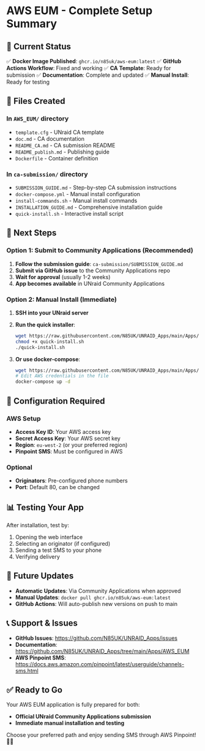 # AWS EUM - Complete Setup Summary

## 🎯 Current Status

✅ **Docker Image Published**: `ghcr.io/n85uk/aws-eum:latest`
✅ **GitHub Actions Workflow**: Fixed and working
✅ **CA Template**: Ready for submission
✅ **Documentation**: Complete and updated
✅ **Manual Install**: Ready for testing

## 📁 Files Created

### In `AWS_EUM/` directory

- `template.cfg` - UNraid CA template
- `doc.md` - CA documentation
- `README_CA.md` - CA submission README
- `README_publish.md` - Publishing guide
- `Dockerfile` - Container definition

### In `ca-submission/` directory

- `SUBMISSION_GUIDE.md` - Step-by-step CA submission instructions
- `docker-compose.yml` - Manual install configuration
- `install-commands.sh` - Manual install commands
- `INSTALLATION_GUIDE.md` - Comprehensive installation guide
- `quick-install.sh` - Interactive install script

## 🚀 Next Steps

### Option 1: Submit to Community Applications (Recommended)

1. **Follow the submission guide**: `ca-submission/SUBMISSION_GUIDE.md`
2. **Submit via GitHub issue** to the Community Applications repo
3. **Wait for approval** (usually 1-2 weeks)
4. **App becomes available** in UNraid Community Applications

### Option 2: Manual Install (Immediate)

1. **SSH into your UNraid server**
2. **Run the quick installer**:

   ```bash
   wget https://raw.githubusercontent.com/N85UK/UNRAID_Apps/main/Apps/ca-submission/quick-install.sh
   chmod +x quick-install.sh
   ./quick-install.sh
   ```

3. **Or use docker-compose**:

   ```bash
   wget https://raw.githubusercontent.com/N85UK/UNRAID_Apps/main/Apps/ca-submission/docker-compose.yml
   # Edit AWS credentials in the file
   docker-compose up -d
   ```

## 🔧 Configuration Required

### AWS Setup

- **Access Key ID**: Your AWS access key
- **Secret Access Key**: Your AWS secret key
- **Region**: `eu-west-2` (or your preferred region)
- **Pinpoint SMS**: Must be configured in AWS

### Optional

- **Originators**: Pre-configured phone numbers
- **Port**: Default 80, can be changed

## 📊 Testing Your App

After installation, test by:

1. Opening the web interface
2. Selecting an originator (if configured)
3. Sending a test SMS to your phone
4. Verifying delivery

## 🔄 Future Updates

- **Automatic Updates**: Via Community Applications when approved
- **Manual Updates**: `docker pull ghcr.io/n85uk/aws-eum:latest`
- **GitHub Actions**: Will auto-publish new versions on push to main

## 📞 Support & Issues

- **GitHub Issues**: <https://github.com/N85UK/UNRAID_Apps/issues>
- **Documentation**: <https://github.com/N85UK/UNRAID_Apps/tree/main/Apps/AWS_EUM>
- **AWS Pinpoint SMS**: <https://docs.aws.amazon.com/pinpoint/latest/userguide/channels-sms.html>

## ✅ Ready to Go

Your AWS EUM application is fully prepared for both:

- **Official UNraid Community Applications submission**
- **Immediate manual installation and testing**

Choose your preferred path and enjoy sending SMS through AWS Pinpoint! 📱✨
